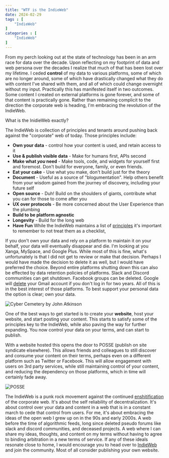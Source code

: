 ```yaml
---
title: "WTF is the IndieWeb"
date: 2024-02-29
tags : [
    "IndieWeb"
]
categories : [
    "IndieWeb"
]
---
```


From my perch looking out at the state of technology has been in an arm race for data over the decade. Upon reflecting on my footprint of data and web persona over the decades I realize that much of that has been lost over my lifetime. I ceded **control** of my data to various platforms, some of which are no longer around, some of which have drastically changed what they do with content I've shared with them, and all of which could change overnight without my input. Practically this has manifested itself in two outcomes. Some content I created on external platforms is gone forever, and some of that content is practically gone. Rather than remaining complicit to the direction the corporate web is heading, I'm embracing the revolution of the IndieWeb.

What is the InidieWeb exactly? 

The IndieWeb is collection of principles and tenants around pushing back against the "corporate" web of today. Those principles include:
- **Own your data** - control how your content is used, and retain access to it
- **Use & publish visible data** - Make for humans first, APIs second
- **Make what _you_ need** - Make tools, code, and widgets for yourself first and foremost. Don't build for everyone, family, or even friends.
- **Eat your cake** - Use what you make, don't build just for the theory
- **Document** - Useful as a source of "blogumentation". Help others benefit from your wisdom gained from the journey of discovery, including your future self
- **Open source** - Duh! Build on the shoulders of giants, contribute what you can for those to come after you
- **UX over protocols** - Be more concerned about the User Experience than the plumbing
- **Build to be platform agnostic**
- **Longevity** - Build for the long web
- **Have Fun**
While the IndieWeb maintains a list of [principles](https://indieweb.org/) it's important to remember to not treat them as a checklist, 

If you don't own your data and rely on a platform to maintain it on your behalf, your data will eventually disappear and die. I'm looking at you Xanga, MySpace, and Google Plus. While most of this is fine, what's unfortunately is that I did not get to review or make that decision. Perhaps I would have made the decision to delete it as well, but I would have preferred the choice. Beyond entire platforms shutting down this can also be effected by data retention policies of platforms. Slack and Discord communities can get shutdown. Facebook groups can be deleted. Google will [delete](https://www.theverge.com/2023/5/16/23725438/google-gmail-deleting-inactive-accounts) your Gmail account if you don't log in for two years. All of this is in the best interest of those platforms. To best support your personal data the option is clear; own your data.

![Cyber Cemetery by John Atkinson](../../../images/blogs/cyber-cemetery.jpg)

One of the best ways to get started is to create your **website**, host your website, and start posting your content. This starts to satisfy some of the principles key to the IndieWeb, while also paving the way for further expanding. You now control your data on your terms, and can start to publish.

With a website hosted this opens the door to POSSE (publish on site syndicate elsewhere). This allows friends and colleagues to still discover and consume your content on their terms, perhaps even on a different platform such as Twitter or Facebook. This will allow engagement with users on 3rd party services, while still maintaining control of your content, and reducing the dependency on those platforms, which in time will certainly fade away. 

![POSSE](../../../images/blogs/posse.png)

The IndieWeb is a punk rock movement against the continued [enshitification](https://pluralistic.net/2023/01/21/potemkin-ai/#hey-guys) of the corporate web. It's about the self reliability of decentralization. It's about control over your data and content in a web that is in a constant march to cede that control from users. For me, it's about embracing the ideas of the open web I grew up on in the 90s and early 2000s. A web before the time of algorithmic feeds, long since deleted pseudo forums like slack and discord communities, and deceased projects. A web where I can share my ideas, thoughts, and content on my terms without having to agree to binding arbitration in a new terms of service. If any of these ideals resonate close to home, I would encourage you to head over to [IndieWeb](https://indieweb.org/Getting_Started) and join the community. Most of all consider publishing your own website. 